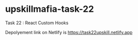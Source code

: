 # upskillmafia-task-22
Task 22 : React Custom Hooks

Depolyement link on Netlify is https://task22upskill.netlify.app
